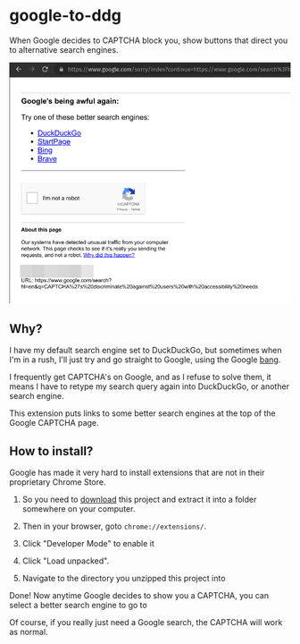# google-to-ddg

When Google decides to CAPTCHA block you, show buttons that direct you to alternative search engines.

![screenshot](screenshot.png)

## Why?

I have my default search engine set to DuckDuckGo, but sometimes when I'm in a rush, I'll just try and go straight to Google, using the Google [bang](https://duckduckgo.com/bang).

I frequently get CAPTCHA's on Google, and as I refuse to solve them, it means I have to retype my search query again into DuckDuckGo, or another search engine.

This extension puts links to some better search engines at the top of the Google CAPTCHA page.

## How to install?
Google has made it very hard to install extensions that are not in their proprietary Chrome Store.

1. So you need to [download](https://github.com/markwylde/google-to-ddg/archive/refs/heads/master.zip) this project and extract it into a folder somewhere on your computer.

2. Then in your browser, goto `chrome://extensions/`.

3. Click "Developer Mode" to enable it

4. Click "Load unpacked".

5. Navigate to the directory you unzipped this project into

Done! Now anytime Google decides to show you a CAPTCHA, you can select a better search engine to go to

Of course, if you really just need a Google search, the CAPTCHA will work as normal.
